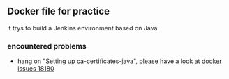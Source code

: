 ## Docker file for practice
it trys to build a Jenkins environment based on Java

### encountered problems
* hang on "Setting up ca-certificates-java", please have a look at [docker issues 18180](https://github.com/docker/docker/issues/18180)